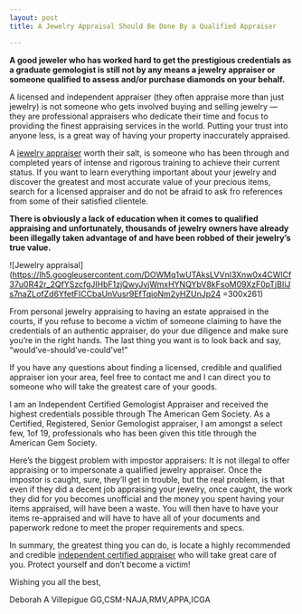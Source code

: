 ```yaml
---
layout: post
title: A Jewelry Appraisal Should Be Done By a Qualified Appraiser

---
```

**A good jeweler who has worked hard to get the prestigious credentials as a graduate gemologist is still not by any means a jewelry appraiser or someone qualified to assess and/or purchase diamonds on your behalf.**

A licensed and independent appraiser (they often appraise more than just jewelry) is not someone who gets involved buying and selling jewelry — they are professional appraisers who dedicate their time and focus to providing the finest appraising services in the world. Putting your trust into anyone less, is a great way of having your property inaccurately appraised.

A [jewelry appraiser](https://thejewelryappraiser.com/) worth their salt, is someone who has been through and completed years of intense and rigorous training to achieve their current status. If you want to learn everything important about your jewelry and discover the greatest and most accurate value of your precious items, search for a licensed appraiser and do not be afraid to ask fro references from some of their satisfied clientele.

**There is obviously a lack of education when it comes to qualified appraising and unfortunately, thousands of jewelry owners have already been illegally taken advantage of and have been robbed of their jewelry’s true value.**

  
![Jewelry appraisal](https://lh5.googleusercontent.com/DOWMq1wUTAksLVVnl3Xnw0x4CWlCf37u0R42r_2QfYSzcfgJlHbF1zjQwyJvjWmxHYNQYbV8kFsoM09XzF0pTjBIiJs7naZLofZd6YfetFICCbaUnVusr9EfTqioNm2yHZUnJp24 =300x261)

From personal jewelry appraising to having an estate appraised in the courts, if you refuse to become a victim of someone claiming to have the credentials of an authentic appraiser, do your due diligence and make sure you’re in the right hands. The last thing you want is to look back and say, “would’ve-should’ve-could’ve!”

If you have any questions about finding a licensed, credible and qualified appraiser ion your area, feel free to contact me and I can direct you to someone who will take the greatest care of your goods.

I am an Independent Certified Gemologist Appraiser and received the highest credentials possible through The American Gem Society. As a Certified, Registered, Senior Gemologist appraiser, I am amongst a select few, 1of 19, professionals who has been given this title through the American Gem Society.

Here’s the biggest problem with impostor appraisers: It is not illegal to offer appraising or to impersonate a qualified jewelry appraiser. Once the impostor is caught, sure, they’ll get in trouble, but the real problem, is that even if they did a decent job appraising your jewelry, once caught, the work they did for you becomes unofficial and the money you spent having your items appraised, will have been a waste. You will then have to have your items re-appraised and will have to have all of your documents and paperwork redone to meet the proper requirements and specs.

In summary, the greatest thing you can do, is locate a highly recommended and credible [independent certified appraiser](https://www.google.com/maps/place/The+Jewelry+Appraiser/@40.792895,-73.7008927,17z/data=!3m1!4b1!4m5!3m4!1s0x89c2885563bf3e43:0x8df65b53a5cd6b8a!8m2!3d40.792895!4d-73.698704) who will take great care of you. Protect yourself and don’t become a victim!

Wishing you all the best,

Deborah A Villepigue GG,CSM-NAJA,RMV,APPA,ICGA